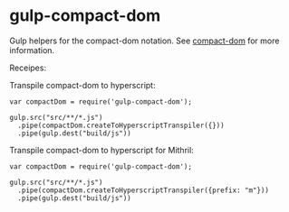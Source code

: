 # gulp-compact-dom

Gulp helpers for the compact-dom notation. See [compact-dom](https://github.com/AFASSoftware/compact-dom) for more information.

Receipes:

Transpile compact-dom to hyperscript:

    var compactDom = require('gulp-compact-dom');
    
    gulp.src("src/**/*.js")
      .pipe(compactDom.createToHyperscriptTranspiler({}))
      .pipe(gulp.dest("build/js"))
      
Transpile compact-dom to hyperscript for Mithril:

    var compactDom = require('gulp-compact-dom');
    
    gulp.src("src/**/*.js")
      .pipe(compactDom.createToHyperscriptTranspiler({prefix: "m"}))
      .pipe(gulp.dest("build/js"))
      
